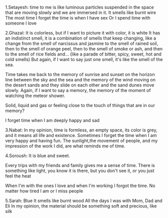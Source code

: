 1.Setayesh:
time to me is like luminous particles suspended in the space that are moving slowly and we are immersed in it.
It smells like burnt wire
The most time I forget the time is when I have sex Or I spend time with someone I love

2.Ghazal:
It is colorless, but if I want to picture it with color, it is white
It has an indistinct smell, it is a combination of smells that keep changing, like a change from the smell of narcissus and jasmine to the smell of rained soil, then to the smell of orange peel, then to the smell of smoke or ash, and then to the smell of rice fields and... (like a parade of bitter, spicy, sweet, hot and cold smells) But again, if I want to say just one smell, it's like the smell of the sea.

Time takes me back to the memory of sunrise and sunset on the horizon line between the sky and the sea and the memory of the wind moving on the desert sands and they slide on each other and the sand dunes move slowly.
Again, if I want to say a memory, the memory of the moment of watching the meteor shower.

 Solid, liquid and gas or feeling close to the touch of things that are in our memory?

I forget time when I am deeply happy and sad

3.Nabat:
In my opinion, time is formless, an empty space, its color is grey, and it means all life and existence. Sometimes I forget the time when I am very happy and having fun. The sunlight,the movement of people, and my impression of the work I did, are what reminds me of time.


4.Soroush:
It is blue and sweet.

Every trips with my friends and family gives me a sense of time.
There is something like light, you know it is there, but you don't see it, or you just feel the heat

When I'm with the ones I love and when I'm working I forgot the time.
No matter how tired I am or I miss people

5.Sarah:
Blue
It smells like burnt wood
All the days I was with Mom, Dad and Eli
In my opinion, the material should be something soft and precious, like silk
